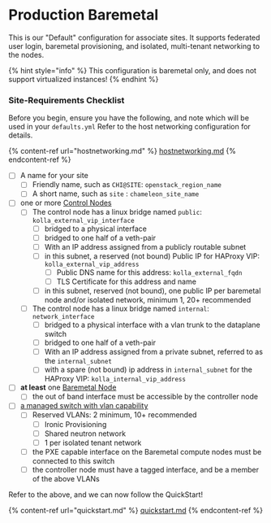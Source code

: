 # Production Baremetal

This is our "Default" configuration for associate sites. It supports federated user login, baremetal provisioning, and isolated, multi-tenant networking to the nodes.

{% hint style="info" %}
This configuration is baremetal only, and does not support virtualized instances!
{% endhint %}

### Site-Requirements Checklist

Before you begin, ensure you have the following, and note which will be used in your `defaults.yml` Refer to the host networking configuration for details.

{% content-ref url="hostnetworking.md" %}
[hostnetworking.md](hostnetworking.md)
{% endcontent-ref %}

* [ ] A name for your site
  * [ ] Friendly name, such as `CHI@SITE`: `openstack_region_name`
  * [ ] A short name, such as `site` : `chameleon_site_name`
* [ ] one or more  [Control Nodes](../../fundamentals/definitions/hardware-requirements.md)
  * [ ] The control node has a linux bridge named `public`: `kolla_external_vip_interface`
    * [ ] bridged to a physical interface
    * [ ] bridged to one half of a veth-pair
    * [ ] With an IP address assigned from a publicly routable subnet
    * [ ] in this subnet, a reserved (not bound) Public IP for HAProxy VIP: `kolla_external_vip_address`
      * [ ] Public DNS name for this address: `kolla_external_fqdn`
      * [ ] TLS Certificate for this address and name
    * [ ] in this subnet, reserved (not bound), one public IP per baremetal node and/or isolated network, minimum 1, 20+ recommended
  * [ ] The control node has a linux bridge  named `internal`: `network_interface`
    * [ ] bridged to a physical interface with a vlan trunk to the dataplane switch
    * [ ] bridged to one half of a veth-pair
    * [ ] With an IP address assigned from a private subnet, referred to as the `internal_subnet`
    * [ ] with a spare (not bound) ip address in `internal_subnet` for the HAProxy VIP: `kolla_internal_vip_address`
* [ ] **at least** one [Baremetal Node](../../fundamentals/definitions/baremetal-nodes.md)
  * [ ] the out of band interface must be accessible by the controller node
* [ ] [a managed switch with vlan capability](../../fundamentals/definitions/dataplane-switches.md)
  * [ ] Reserved VLANs: 2 minimum, 10+ recommended
    * [ ] Ironic Provisioning
    * [ ] Shared neutron network
    * [ ] 1 per isolated tenant network
  * [ ] the PXE capable interface on the Baremetal compute nodes must be connected to this switch
  * [ ] the controller node must have a tagged interface, and be a member of the above VLANs

Refer to the above, and we can now follow the QuickStart!

{% content-ref url="quickstart.md" %}
[quickstart.md](quickstart.md)
{% endcontent-ref %}

